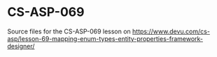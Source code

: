 # CS-ASP-069
Source files for the CS-ASP-069 lesson on https://www.devu.com/cs-asp/lesson-69-mapping-enum-types-entity-properties-framework-designer/
